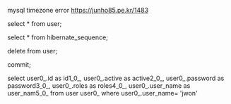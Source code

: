mysql timezone error
https://junho85.pe.kr/1483

select * from user;

select * from hibernate_sequence;

delete from user;

commit;


select
    user0_.id as id1_0_, user0_.active as active2_0_, user0_.password as password3_0_,
    user0_.roles as roles4_0_, user0_.user_name as user_nam5_0_
from user user0_
where user0_.user_name= 'jwon'
